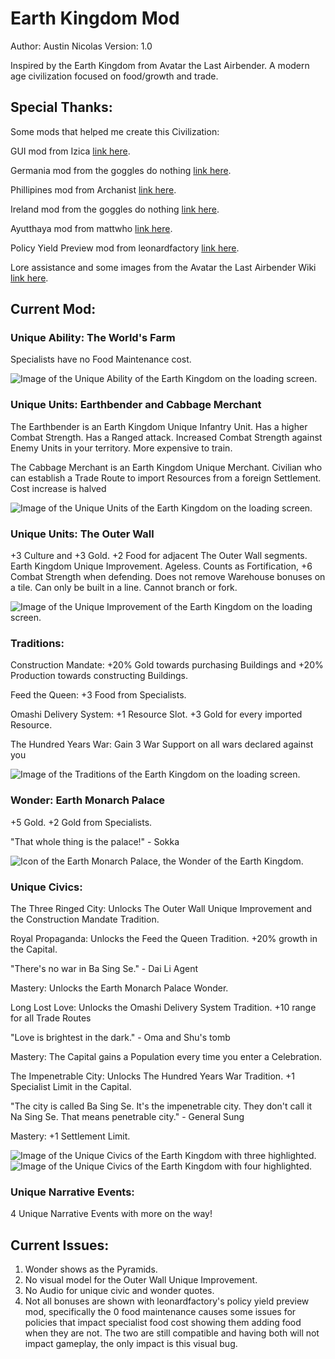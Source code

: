 # Earth Kingdom Mod

Author: Austin Nicolas
Version: 1.0

Inspired by the Earth Kingdom from Avatar the Last Airbender. A modern age civilization focused on food/growth and trade.

## Special Thanks:

Some mods that helped me create this Civilization:

GUI mod from Izica [link here](https://forums.civfanatics.com/resources/content-modding-tools-with-gui.32139/).

Germania mod from the goggles do nothing [link here](https://forums.civfanatics.com/resources/goggless-germania-antiquity.31956/).

Phillipines mod from Archanist [link here](https://forums.civfanatics.com/resources/philippines-modern.32036/).

Ireland mod from the goggles do nothing [link here](https://forums.civfanatics.com/resources/goggless-germania-antiquity.31956/).

Ayutthaya mod from mattwho [link here](https://forums.civfanatics.com/resources/matts-civs-ireland.32396/).

Policy Yield Preview mod from leonardfactory [link here](https://forums.civfanatics.com/resources/leonardfactorys-policy-yield-previews.32012/).

Lore assistance and some images from the Avatar the Last Airbender Wiki [link here](http://avatar.fandom.com/wiki/Avatar_Wiki).

## Current Mod:

### Unique Ability: The World's Farm

Specialists have no Food Maintenance cost.

![Image of the Unique Ability of the Earth Kingdom on the loading screen.](images/unique-ability.png?raw=true "Earth Kingdom Unique Ability.")

### Unique Units: Earthbender and Cabbage Merchant

The Earthbender is an Earth Kingdom Unique Infantry Unit. Has a higher Combat Strength. Has a Ranged attack. Increased Combat Strength against Enemy Units in your territory. More expensive to train.

The Cabbage Merchant is an Earth Kingdom Unique Merchant. Civilian who can establish a Trade Route to import Resources from a foreign Settlement. Cost increase is halved

![Image of the Unique Units of the Earth Kingdom on the loading screen.](images/unique-units.png?raw=true "Earth Kingdom Unique Units.")

### Unique Units: The Outer Wall

+3 Culture and +3 Gold. +2 Food for adjacent The Outer Wall segments. Earth Kingdom Unique Improvement. Ageless. Counts as Fortification, +6 Combat Strength when defending. Does not remove Warehouse bonuses on a tile. Can only be built in a line. Cannot branch or fork.

![Image of the Unique Improvement of the Earth Kingdom on the loading screen.](images/unique-improvements.png?raw=true "Earth Kingdom The Outer Wall.")

###  Traditions:

Construction Mandate: +20% Gold towards purchasing Buildings and +20% Production towards constructing Buildings.

Feed the Queen: +3 Food from Specialists.

Omashi Delivery System: +1 Resource Slot. +3 Gold for every imported Resource.

The Hundred Years War: Gain 3 War Support on all wars declared against you

![Image of the Traditions of the Earth Kingdom on the loading screen.](images/traditions.png?raw=true "Earth Kingdom Traditions.")

###  Wonder: Earth Monarch Palace

+5 Gold. +2 Gold from Specialists.

"That whole thing is the palace!" - Sokka

![Icon of the Earth Monarch Palace, the Wonder of the Earth Kingdom.](earth_kingdom/icons/wonder_earth_monarch_palace_icon.png?raw=true "Earth Monarch Palace Icon.")

### Unique Civics:

The Three Ringed City: Unlocks The Outer Wall Unique Improvement and the Construction Mandate Tradition.

Royal Propaganda: Unlocks the Feed the Queen Tradition. +20% growth in the Capital.

"There's no war in Ba Sing Se." - Dai Li Agent

Mastery: Unlocks the Earth Monarch Palace Wonder.

Long Lost Love: Unlocks the Omashi Delivery System Tradition. +10 range for all Trade Routes

"Love is brightest in the dark." - Oma and Shu's tomb

Mastery: The Capital gains a Population every time you enter a Celebration.

The Impenetrable City: Unlocks The Hundred Years War Tradition. +1 Specialist Limit in the Capital.

"The city is called Ba Sing Se. It's the impenetrable city. They don't call it Na Sing Se. That means penetrable city." - General Sung

Mastery: +1 Settlement Limit.

![Image of the Unique Civics of the Earth Kingdom with three highlighted.](images/unique-civics-1.png?raw=true "Earth Kingdom Unique Civics, first three.")
![Image of the Unique Civics of the Earth Kingdom with four highlighted.](images/unique-civics-2.png?raw=true "Earth Kingdom Unique Civics, last four.")

### Unique Narrative Events:

4 Unique Narrative Events with more on the way!

## Current Issues:

<ol>
    <li>Wonder shows as the Pyramids.</li>
    <li>No visual model for the Outer Wall Unique Improvement.</li>
    <li>No Audio for unique civic and wonder quotes.</li>
    <li>Not all bonuses are shown with leonardfactory's policy yield preview mod, specifically the 0 food maintenance causes some issues for policies that impact specialist food cost showing them adding food when they are not. The two are still compatible and having both will not impact gameplay, the only impact is this visual bug.</li>
</ol>